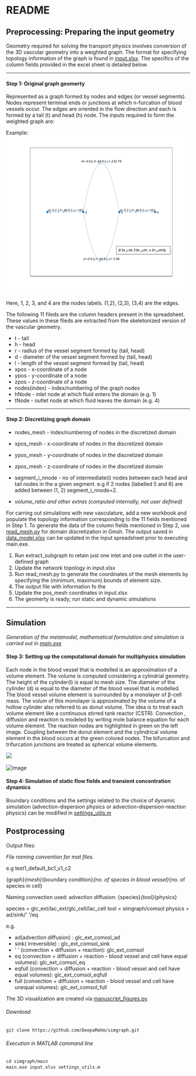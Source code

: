 
# README

## Preprocessing: Preparing the input geometry

Geometry required for solving the transport physics involves conversion of the 3D vascular geometry into a weighted graph. The format for specifying topology information of the graph is found in [input.xlsx](https://github.com/DeepaMahm/simgraph/tree/main/input).
The specifics of the column fields provided in the excel sheet is detailed below.

*****************************************************

#### Step 1:   Original graph geomerty
Represented as a graph formed by nodes and edges (or vessel segments). Nodes represent terminal ends or junctions at which
n-furcation of blood vessels occur. The edges are oriented in the flow direction and each is formed by a tail (t) and head (h) node. The
inputs required to form the weighted graph are:  
 
Example: <br />
![A test image](/docs/images/test2.png)

<!-- <img src="https://github.com/DeepaMahm/simgraph/blob/main/test2.png" width="700"> -->

Here, 1, 2, 3, and 4 are the nodes labels. (1,2), (2,3), (3,4) are the edges.

The following 11 fileds are the column headers present in the spreadsheet. These values in these fileds are extracted from the skeletonized
version of the vascular geometry.<br />
* t - tail <br />
* h - head	 <br />
* r - radius of the vessel segment formed by (tail, head)	 <br />
* d - diameter of the vessel segment formed by (tail, head)	 <br />
* l - length of the vessel segment formed by (tail, head)	 <br />
* xpos -	x-coordinate of a node <br />
* ypos - 	y-coordinate of a node <br />
* zpos -  z-coordinate of a node	 <br />
* nodes(index) - index/numbering of the graph nodes  <br /> 	
* hNode - inlet node at which fluid enters the domain (e.g. 1)  <br />	
* tNode - outlet node at which fluid leaves the domain (e.g. 4)	 <br />

*****************************************************

#### Step 2: Discretizing graph domain

* nodes_mesh - index/numbering of nodes in the discretized domain  <br />
* xpos_mesh - x-coordinate of nodes in the discretized domain	 <br />
* ypos_mesh - y-coordinate of nodes in the discretized domain	 <br />
* zpos_mesh - z-coordinate of nodes in the discretized domain <br />
* segment_i_nnode	- no of intermediate(i) nodes between each head and tail nodes in the a given segment. e.g if 2 nodes
 (labelled 5 and 6) are added between (1, 2) segment_i_nnode=2. <br />

* *volume_ratio and other extras (computed internally, not user defined)*	 <br />

For carring out simulations with new vasculature, add a new workbook and populate the topology information corresponding to the 11 fields mentioned in Step 1.
To generate the data of the column fields mentioned in Step 2, use [read_mesh.py](https://github.com/DeepaMahm/simgraph/blob/main/preprocessing/read_mesh.py) for domain discretization in Gmsh. The output saved in [data_model.xlsx](https://github.com/DeepaMahm/simgraph/blob/main/preprocessing/data_model.xlsx) can be updated in 
the input spreadsheet prior to executing main.exe.

1. Run extract_subgraph to retain just one inlet and one outlet in the user-defined graph
1. Update the network topology in input.xlsx 
1. Run read_mesh.py to generate the coordinates of the mesh elements by specifying the (minimum, maximum) bounds of element size. 
1. The output file with information fo the 
1. Update the pos_mesh coordinates in input.xlsx
1. The geomerty is ready; run static and dynamic simulations

*****************************************************
## Simulation
*Generation of the metamodel, mathematical formulation and simulation is carried out in [main.exe](https://github.com/DeepaMahm/simgraph/blob/main/main/main.exe)*

#### Step 3: Setting up the computational domain for multiphysics simulation
Each node in the blood vessel that is modelled is an approximation of a volume element. The volume is computed considering a cylindrial geometry. The height of the cylinder(l) is equal to mesh size. The diameter of the cylinder (d) is equal to the diameter of the blood vessel that is modelled. The blood vessel volume element is surrounded by a monolayer of β-cell mass. The volum of this monolayer is approximated by the volume of a hollow cylinder also referred to as donut volume.  The idea is to treat 
each volume element like a continuous stirred tank reactor (CSTR). Convection , diffusion and reaction is modeled by writing mole balance equation for each volume element. The reaction nodes are highlighted in  green on the left image. Coupling between the donut element and the cylindrical volume element in the blood occurs at the green colored nodes. The bifurcation and trifurcation junctions are treated as spherical volume elements.
 
<!--  ![A test image](domain.svg) -->
<img src="https://github.com/DeepaMahm/simgraph/blob/main/docs/images/domain.svg" width="700">

![image](https://user-images.githubusercontent.com/29662579/128639317-29a7b18b-4b1b-433a-b042-53aadef1e4bc.png)

#### Step 4: Simulation of static flow fields and transient concentration dynamics 

Boundary conditions and the settings related to the choice of dynamic simulation (advection-dispersion physics or advection-dispersion-reaction physics) can be modified in [settings_utils.m](https://github.com/DeepaMahm/simgraph/blob/main/input/settings_utils.m)


## Postprocessing


Output files:

*File naming convention for mat files.*

e.g test1_default_bc1_v1_c2

{graph}_{mesh}_{boundary condition}_{no. of species in blood vessel}_{no. of species in cell}


Naming convection used: 
advection diffusion: {species}_{tool}_{physics}

species =  glc_ext/lac_ext/glc_cell/lac_cell
tool = simgraph/comsol
physics = ad/sink/' '/eq

e.g.
*  ad(advection diffusion) :  glc_ext_comosl_ad
*  sink( irreversible) : glc_ext_comsol_sink
*  ' ' (convection + diffusion + reaction): glc_ext_comsol
* 	eq (convection + diffusion + reaction - blood vessel and cell have equal volumes): glc_ext_comsol_eq 
* 	eqfull (convection + diffusion + reaction - blood vessel and cell have equal volumes): glc_ext_comsol_eqfull 
*  full (convection + diffusion + reaction - blood vessel and cell have unequal volumes): glc_ext_comsol_full 


The 3D visualization are created via [manuscript_figures.py](https://github.com/DeepaMahm/simgraph/blob/main/postprocessing/manuscript_figures.py).


###### Download 

```
git clone https://github.com/DeepaMahm/simgraph.git

```

###### Execution in MATLAB command line
```
cd simgraph/main
main.exe input.xlsx settings_utils.m
```
